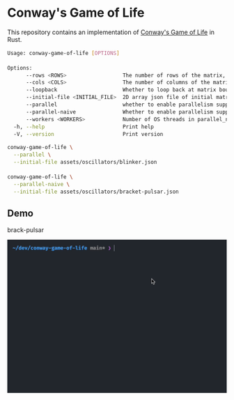# Conway's Game of Life

This repository contains an implementation of [Conway's Game of Life](https://en.wikipedia.org/wiki/Conway%27s_Game_of_Life) in Rust.

```bash
Usage: conway-game-of-life [OPTIONS]

Options:
      --rows <ROWS>                  The number of rows of the matrix, invalid if initial_file is specified [default: 10]
      --cols <COLS>                  The number of columns of the matrix, invalid if initial_file is specified [default: 10]
      --loopback                     Whether to loop back at matrix boundaries
      --initial-file <INITIAL_FILE>  2D array json file of initial matrix state, if not set, a random matrix will be initialized
      --parallel                     whether to enable parallelism supported by rayon
      --parallel-naive               Whether to enable parallelism supported by native OS thread
      --workers <WORKERS>            Number of OS threads in parallel_naive strategy [default: 2]
  -h, --help                         Print help
  -V, --version                      Print version
```

```bash
conway-game-of-life \
  --parallel \
  --initial-file assets/oscillators/blinker.json

conway-game-of-life \
  --parallel-naive \
  --initial-file assets/oscillators/bracket-pulsar.json
```

## Demo

brack-pulsar

![brack-pulsar](assets/images/bracket-pulsar.gif)
